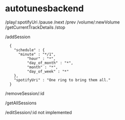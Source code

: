 # autotunesbackend


/play/:spotifyUri
/pause
/next
/prev
/volume/:newVolume
/getCurrentTrackDetails
/stop

/addSession
```
  {
    "schedule" : {
      "minute" : "*/1",
          "hour" : "*",
          "day_of_month" : "*",
          "month" : "*",
          "day_of_week" : "*"
    },
    "spotifyUri" : "One ring to bring them all."
  }
```
  
/removeSession/:id

/getAllSessions

/editSession/:id
  not implemented
